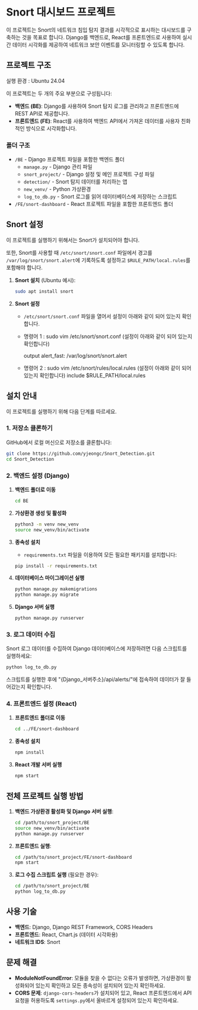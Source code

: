 # Snort 대시보드 프로젝트

이 프로젝트는 Snort의 네트워크 침입 탐지 결과를 시각적으로 표시하는 대시보드를 구축하는 것을 목표로 합니다. Django를 백엔드로, React를 프론트엔드로 사용하여 실시간 데이터 시각화를 제공하여 네트워크 보안 이벤트를 모니터링할 수 있도록 합니다.

## 프로젝트 구조
실행 환경 : Ubuntu 24.04

이 프로젝트는 두 개의 주요 부분으로 구성됩니다:

- **백엔드 (BE)**: Django를 사용하여 Snort 탐지 로그를 관리하고 프론트엔드에 REST API로 제공합니다.
- **프론트엔드 (FE)**: React를 사용하여 백엔드 API에서 가져온 데이터를 사용자 친화적인 방식으로 시각화합니다.

### 폴더 구조
- `/BE` - Django 프로젝트 파일을 포함한 백엔드 폴더
  - `manage.py` - Django 관리 파일
  - `snort_project/` - Django 설정 및 메인 프로젝트 구성 파일
  - `detection/` - Snort 탐지 데이터를 처리하는 앱
  - `new_venv/` - Python 가상환경
  - `log_to_db.py` - Snort 로그를 읽어 데이터베이스에 저장하는 스크립트
- `/FE/snort-dashboard` - React 프로젝트 파일을 포함한 프론트엔드 폴더

## Snort 설정

이 프로젝트를 실행하기 위해서는 Snort가 설치되어야 합니다. 

또한, Snort를 사용할 때 `/etc/snort/snort.conf` 파일에서 경고를 `/var/log/snort/snort.alert`에 기록하도록 설정하고 `$RULE_PATH/local.rules`를 포함해야 합니다.

1. **Snort 설치** (Ubuntu 예시):
   ```bash
   sudo apt install snort
   ```

2. **Snort 설정**
   - `/etc/snort/snort.conf` 파일을 열어서 설정이 아래와 같이 되어 있는지 확인합니다.
   
   * 명령어 1 : sudo vim /etc/snort/snort.conf
      (설정이 아래와 같이 되어 있는지 확인합니다)
      
     output alert_fast: /var/log/snort/snort.alert

   * 명령어 2 : sudo vim /etc/snort/rules/local.rules
   (설정이 아래와 같이 되어 있는지 확인합니다)
     include $RULE_PATH/local.rules


## 설치 안내

이 프로젝트를 실행하기 위해 다음 단계를 따르세요.

### 1. 저장소 클론하기
GitHub에서 로컬 머신으로 저장소를 클론합니다:
```bash
git clone https://github.com/yjeongc/Snort_Detection.git
cd Snort_Detection
```

### 2. 백엔드 설정 (Django)

1. **백엔드 폴더로 이동**
   ```bash
   cd BE
   ```

2. **가상환경 생성 및 활성화**
   ```bash
   python3 -m venv new_venv
   source new_venv/bin/activate
   ```

3. **종속성 설치**
   - `requirements.txt` 파일을 이용하여 모든 필요한 패키지를 설치합니다:
   ```bash
   pip install -r requirements.txt
   ```

4. **데이터베이스 마이그레이션 실행**
   ```bash
   python manage.py makemigrations
   python manage.py migrate
   ```

5. **Django 서버 실행**
   ```bash
   python manage.py runserver
   ```

### 3. 로그 데이터 수집
Snort 로그 데이터를 수집하여 Django 데이터베이스에 저장하려면 다음 스크립트를 실행하세요:
```bash
python log_to_db.py
```
스크립트를 실행한 후에 "{Django_서버주소}/api/alerts/"에 접속하여 데이터가 잘 들어갔는지 확인합니다.


### 4. 프론트엔드 설정 (React)

1. **프론트엔드 폴더로 이동**
   ```bash
   cd ../FE/snort-dashboard
   ```

2. **종속성 설치**
   ```bash
   npm install
   ```

3. **React 개발 서버 실행**
   ```bash
   npm start
   ```

## 전체 프로젝트 실행 방법
1. **백엔드 가상환경 활성화 및 Django 서버 실행**:
   ```bash
   cd /path/to/snort_project/BE
   source new_venv/bin/activate
   python manage.py runserver
   ```

2. **프론트엔드 실행**:
   ```bash
   cd /path/to/snort_project/FE/snort-dashboard
   npm start
   ```

3. **로그 수집 스크립트 실행** (필요한 경우):
   ```bash
   cd /path/to/snort_project/BE
   python log_to_db.py
   ```

## 사용 기술
- **백엔드**: Django, Django REST Framework, CORS Headers
- **프론트엔드**: React, Chart.js (데이터 시각화용)
- **네트워크 IDS**: Snort

## 문제 해결
- **ModuleNotFoundError**: 모듈을 찾을 수 없다는 오류가 발생하면, 가상환경이 활성화되어 있는지 확인하고 모든 종속성이 설치되어 있는지 확인하세요.
- **CORS 문제**: `django-cors-headers`가 설치되어 있고, React 프론트엔드에서 API 요청을 허용하도록 `settings.py`에서 올바르게 설정되어 있는지 확인하세요.